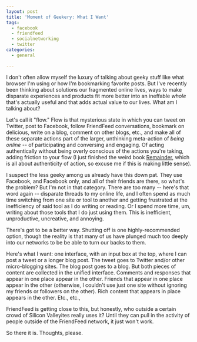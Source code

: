 ```yaml
---
layout: post
title: 'Moment of Geekery: What I Want'
tags:
  - facebook
  - friendfeed
  - socialnetworking
  - twitter
categories:
  - general

---
```


I don't often allow myself the luxury of talking about geeky stuff like what browser I'm using or how I'm bookmarking favorite posts.  But I've recently been thinking about solutions our fragmented online lives, ways to make disparate experiences and products fit more better into an ineffable <em>whole</em> that's actually useful and that adds actual value to our lives.  What am I talking about? 

Let's call it "flow."  Flow is that mysterious state in which you can tweet on Twitter, post to Facebook, follow FriendFeed conversations, bookmark on delicious, write on a blog, comment on other blogs, etc., and make all of these separate actions part of the larger, unthinking meta-action of <em>being online</em> -- of participating and conversing and engaging.  Of acting authentically without being overly conscious of the actions you're taking, adding friction to your flow (I just finished the weird book <a href="http://www.amazon.com/Remainder-Tom-Mccarthy/dp/0307278352">Remainder</a>, which is all about authenticity of action, so excuse me if this is making little sense).

I suspect the less geeky among us already have this down pat.  They use Facebook, and Facebook only, and all of their friends are there, so what's the problem?  But I'm not in that category.  There are too many -- here's that word again -- disparate threads to my online life, and I often spend as much time switching from one site or tool to another and getting frustrated at the inefficiency of said tool as I do writing or reading.  Or I spend more time, um, writing about those tools that I do just using them.  This is inefficient, unproductive, uncreative, and annoying. 

There's got to be a better way.  Shutting off is one highly-recommended option, though the reality is that many of us have plunged much too deeply into our networks to be be able to turn our backs to them. 

Here's what I want: one interface, with an input box at the top, where I can post a tweet or a longer blog post.  The tweet goes to Twitter and/or other micro-blogging sites.  The blog post goes to a blog.  But both pieces of content are collected in the unified interface.  Comments and responses that appear in one place appear in the other.  Friends that appear in one place appear in the other (otherwise, I couldn't use just one site without ignoring my friends or followers on the other).  Rich content that appears in place appears in the other.  Etc., etc., 

FriendFeed is getting close to this, but honestly, who outside a certain crowd of Silicon Valleyites really uses it?  Until they can pull in the activity of people outside of the FriendFeed network, it just won't work. 

So there it is.  Thoughts, please. 
